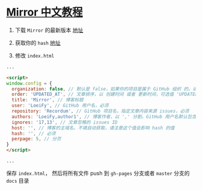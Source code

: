 # [Mirror 中文教程](https://github.com/goohugo/myblog/issues/27)

1. 下载 `Mirror` 的最新版本 [地址](https://github.com/LoeiFy/Mirror/raw/master/release/mirror.zip)

2. 获取你的 `hash` [地址](https://github.com/haoz0x139/myblog/issues/28)

3. 修改 `index.html`


```html
...

<script>
window.config = {
  organization: false, // 默认是 false，如果你的项目是属于 GitHub 组织 的，请设置为 true
  order: 'UPDATED_AT', // 文章排序，以 创建时间 或者 更新时间，可选值 'UPDATED_AT'，'CREATED_AT'
  title: 'Mirror', // 博客标题
  user: 'LoeiFy', // GitHub 用户名，必须
  repository: 'Recordum', // GitHub 项目名，指定文章内容来源 issues，必须
  authors: 'LoeiFy,author1', // 博客作者，以 ',' 分割，GitHub 用户名默认包含在内
  ignores: '17,13', // 文章忽略的 issues ID
  host: '', // 博客的主域名，不填自动获取，请注意这个值会影响 hash 的值
  hash: '', // 必须
  perpage: 5, // 分页
}
</script>

...
```

保存 `index.html`， 然后将所有文件 push 到 `gh-pages` 分支或者 `master` 分支的 `docs` 目录